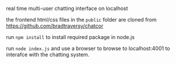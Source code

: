 real time multi-user chatting interface on localhost 

the frontend html/css files in the `public` folder are cloned from https://github.com/bradtraversy/chatcor

run `npm install` to install required package in node.js

run `node index.js` and use a browser to browse to localhost:4001 to interafce with the chatting system.

